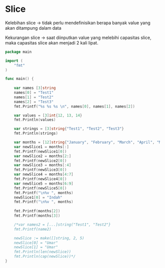 # Slice

Kelebihan slice -> tidak perlu mendefinisikan berapa banyak value yang akan ditampung dalam data

Kekurangan slice -> saat diinputkan value yang melebihi capasitas slice, maka capasitas slice akan menjadi 2 kali lipat.

```go
package main

import (
	"fmt"
)

func main() {
	
	var names [3]string
	names[0] = "Test1"
	names[1] = "Test2"
	names[2] = "Test3"
	fmt.Printf("%s %s %s \n", names[0], names[1], names[2])

	var values = [3]int{12, 13, 14}
	fmt.Println(values)

	var strings = [3]string{"Test1", "Test2", "Test3"}
	fmt.Println(strings)

	var months = [12]string{"January", "February", "March", "April", "May", "June", "July", "August", "September", "October", "November", "December"}
	var newSlice1 = months[:]
	fmt.Printf(newSlice1[0])
	var newSlice2 = months[2:]
	fmt.Printf(newSlice2[0])
	var newSlice3 = months[:4]
	fmt.Printf(newSlice3[0])
	var newSlice4 = months[4:7]
	fmt.Printf(newSlice4[0])
	var newSlice5 = months[6:9]
	fmt.Printf(newSlice5[0])
	fmt.Printf("\n%v ", months)
	newSlice1[0] = "Indah"
	fmt.Printf("\n%v ", months)
	
	fmt.Printf(months[2])
	fmt.Printf(months[3])

	/*var names2 = [...]string("Test1", "Test2"}
	fmt.Printf(name2)

	newSlice := make([]string, 2, 5)
    newSlice[0] = "Umar"
	newSlice[1] = "Umar"
	fmt.Println(len(newSlice))
	fmt.Println(cap(newSlice))*/
}
```

